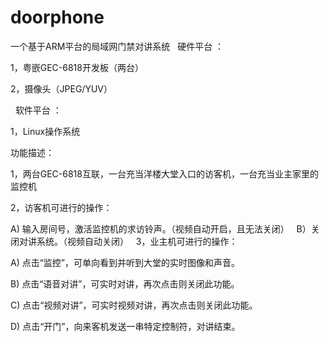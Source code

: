 # doorphone
一个基于ARM平台的局域网门禁对讲系统
 
硬件平台 ：

1，粤嵌GEC-6818开发板（两台）

2，摄像头（JPEG/YUV）

 
软件平台 ：

1，Linux操作系统
 

功能描述：

1，两台GEC-6818互联，一台充当洋楼大堂入口的访客机，一台充当业主家里的监控机

2，访客机可进行的操作：

A) 输入房间号，激活监控机的求访铃声。（视频自动开启，且无法关闭）
 
B）关闭对讲系统。（视频自动关闭）
 
3，业主机可进行的操作：

A) 点击“监控”，可单向看到并听到大堂的实时图像和声音。

B) 点击“语音对讲”，可实时对讲，再次点击则关闭此功能。

C) 点击“视频对讲”，可实时视频对讲，再次点击则关闭此功能。

D) 点击“开门”，向来客机发送一串特定控制符，对讲结束。
